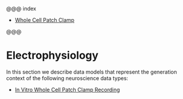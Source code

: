 @@@ index

* [Whole Cell Patch Clamp](./wholecellpatchclamp-recording.md)

@@@

# Electrophysiology

In this section we describe data models that represent the generation context of the following neuroscience data types:

* [In Vitro Whole Cell Patch Clamp Recording](./wholecellpatchclamp-recording.html)

